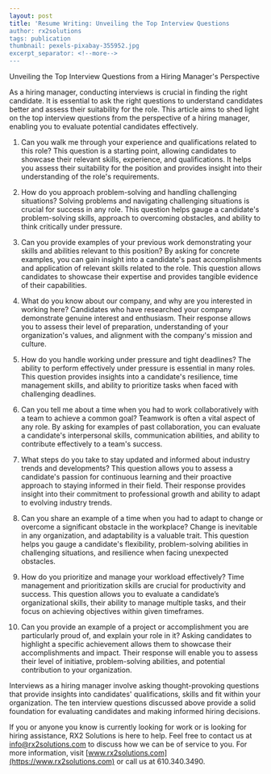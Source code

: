 ```yaml
---
layout: post
title: 'Resume Writing: Unveiling the Top Interview Questions
author: rx2solutions
tags: publication
thumbnail: pexels-pixabay-355952.jpg
excerpt_separator: <!--more-->
---
```


Unveiling the Top Interview Questions from a Hiring Manager's Perspective

As a hiring manager, conducting interviews is crucial in finding the right candidate. It is essential to ask the right questions to understand candidates better and assess their suitability for the role. This article aims to shed light on the top interview questions from the perspective of a hiring manager, enabling you to evaluate potential candidates effectively. <!--more--> <br>

1.	Can you walk me through your experience and qualifications related to this role? This question is a starting point, allowing candidates to showcase their relevant skills, experience, and qualifications. It helps you assess their suitability for the position and provides insight into their understanding of the role's requirements. <br>

2.	How do you approach problem-solving and handling challenging situations? Solving problems and navigating challenging situations is crucial for success in any role. This question helps gauge a candidate's problem-solving skills, approach to overcoming obstacles, and ability to think critically under pressure. <br>

3.	Can you provide examples of your previous work demonstrating your skills and abilities relevant to this position? By asking for concrete examples, you can gain insight into a candidate's past accomplishments and application of relevant skills related to the role. This question allows candidates to showcase their expertise and provides tangible evidence of their capabilities. <br>

4.	What do you know about our company, and why are you interested in working here? Candidates who have researched your company demonstrate genuine interest and enthusiasm. Their response allows you to assess their level of preparation, understanding of your organization's values, and alignment with the company's mission and culture. <br>

5.	How do you handle working under pressure and tight deadlines? The ability to perform effectively under pressure is essential in many roles. This question provides insights into a candidate's resilience, time management skills, and ability to prioritize tasks when faced with challenging deadlines. <br>

6.	Can you tell me about a time when you had to work collaboratively with a team to achieve a common goal? Teamwork is often a vital aspect of any role. By asking for examples of past collaboration, you can evaluate a candidate's interpersonal skills, communication abilities, and ability to contribute effectively to a team's success. <br>

7.	What steps do you take to stay updated and informed about industry trends and developments? This question allows you to assess a candidate's passion for continuous learning and their proactive approach to staying informed in their field. Their response provides insight into their commitment to professional growth and ability to adapt to evolving industry trends. <br>

8.	Can you share an example of a time when you had to adapt to change or overcome a significant obstacle in the workplace? Change is inevitable in any organization, and adaptability is a valuable trait. This question helps you gauge a candidate's flexibility, problem-solving abilities in challenging situations, and resilience when facing unexpected obstacles. <br>

9.	How do you prioritize and manage your workload effectively? Time management and prioritization skills are crucial for productivity and success. This question allows you to evaluate a candidate’s organizational skills, their ability to manage multiple tasks, and their focus on achieving objectives within given timeframes. <br>

10.	Can you provide an example of a project or accomplishment you are particularly proud of, and explain your role in it? Asking candidates to highlight a specific achievement allows them to showcase their accomplishments and impact. Their response will enable you to assess their level of initiative, problem-solving abilities, and potential contribution to your organization. <br>

Interviews as a hiring manager involve asking thought-provoking questions that provide insights into candidates' qualifications, skills and fit within your organization. The ten interview questions discussed above provide a solid foundation for evaluating candidates and making informed hiring decisions. <br>

If you or anyone you know is currently looking for work or is looking for hiring assistance, RX2 Solutions is here to help. Feel free to contact us at [info@rx2solutions.com](mailto:info@rx2solutions.com) to discuss how we can be of service to you. For more information, visit [www.rx2solutions.com](https://www.rx2solutions.com) or call us at 610.340.3490.
